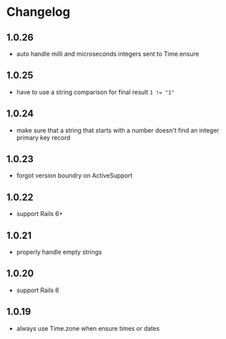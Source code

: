 # Changelog


## 1.0.26
- auto handle milli and microseconds integers sent to Time.ensure

## 1.0.25
- have to use a string comparison for final result `1 != "1"`

## 1.0.24
- make sure that a string that starts with a number doesn't find an integer primary key record

## 1.0.23
- forgot version boundry on ActiveSupport

## 1.0.22
- support Rails 6+

## 1.0.21
- properly handle empty strings

## 1.0.20
- support Rails 6

## 1.0.19
- always use Time.zone when ensure times or dates
